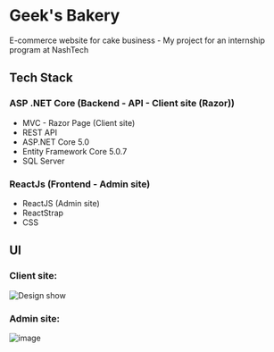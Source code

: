 # Geek's Bakery
 E-commerce website for cake business - My project for an internship program at NashTech

 ## Tech Stack
 ### ASP .NET Core (Backend - API - Client site (Razor))
 - MVC - Razor Page (Client site)
 - REST API
 - ASP.NET Core 5.0
 - Entity Framework Core 5.0.7
 - SQL Server
 ### ReactJs (Frontend - Admin site)
 - ReactJS (Admin site)
 - ReactStrap
 - CSS

 ## UI
 ### Client site:
![Design show](https://user-images.githubusercontent.com/44517184/124892792-6130a100-e004-11eb-8eba-d5b8e0012433.png)

 ### Admin site:
![image](https://user-images.githubusercontent.com/44517184/133432658-ec94fe2d-4509-48fb-81e1-7323308ea177.png)

